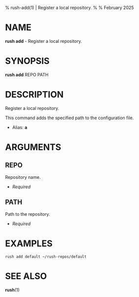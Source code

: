 % rush-add(1) | Register a local repository.
% 
% February 2025

NAME
==================================================

**rush add** - Register a local repository.

SYNOPSIS
==================================================

**rush add** REPO PATH

DESCRIPTION
==================================================

Register a local repository.

This command adds the specified path to the configuration file.

- Alias: **a**

ARGUMENTS
==================================================

REPO
--------------------------------------------------

Repository name.

- *Required*

PATH
--------------------------------------------------

Path to the repository.

- *Required*

EXAMPLES
==================================================

~~~
rush add default ~/rush-repos/default

~~~

SEE ALSO
==================================================

**rush**(1)


